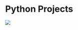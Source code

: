 # Python Projects
<img src="https://eco-n-tech.com/wp-content/cache/thumb/79/e5d2a3bfedfa079_1903x517.png">
